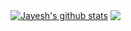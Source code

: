  <a href="https://github.com/JayeshL07/github-readme-stats"><img align="center" src="https://github-readme-stats.vercel.app/api?username=JayeshL07&show_icons=true&include_all_commits=true&theme=buefy&hide_border=true" alt="Jayesh's github stats" /></a>  <a href="https://github.com/JayeshL07/github-readme-stats"><img align="center" src="https://github-readme-stats.vercel.app/api/top-langs/?username=JayeshL07&layout=compact&theme=buefy&hide_border=true" /></a> 
